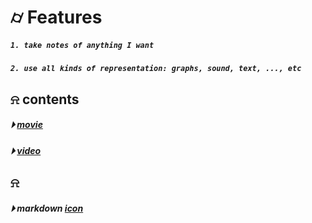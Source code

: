 
# &#x232d; Features

##### `1. take notes of anything I want`
##### `2. use all kinds of representation: graphs, sound, text, ..., etc`


## &#x237e; contents

##### &#x23f5; [movie](./content/movie/collections.md)
##### &#x23f5; [video](./content/video/)


## &#x237e;
##### &#x23f5; markdown [icon](./templateMD.md)

